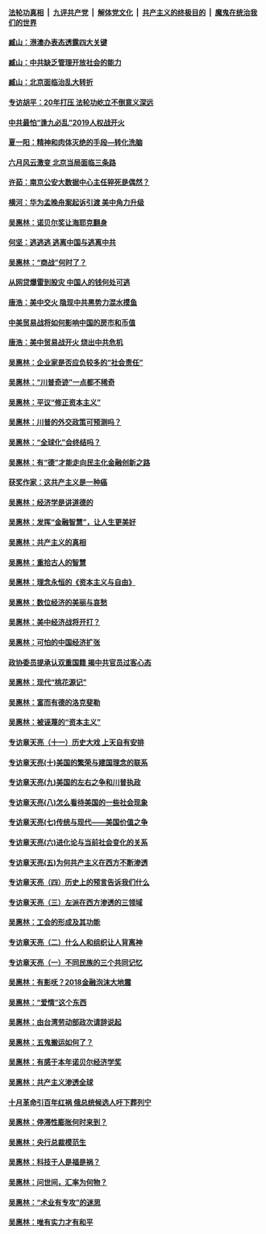 ####  [法轮功真相](../../../../basic/blob/master/README.md?t=10011552) &nbsp;|&nbsp; [九评共产党](../../../../9ping.md/blob/master/README.md?t=10011552) &nbsp;|&nbsp; [解体党文化](../../../../jtdwh.md/blob/master/README.md?t=10011552)  &nbsp;|&nbsp; [共产主义的终极目的](../../../../gczydzjmd.md/blob/master/README.md?t=10011552) &nbsp;|&nbsp; [魔鬼在统治我们的世界](../../../../mgztzwmdsj.md/blob/master/README.md?t=10011552) 

#### [臧山：港澳办表态透露四大关键](../pages/nsc423/n11421628.md?t=10011552) 

#### [臧山：中共缺乏管理开放社会的能力](../pages/nsc423/n11407457.md?t=10011552) 

#### [臧山：北京面临治乱大转折](../pages/nsc423/n11406895.md?t=10011552) 

#### [专访胡平：20年打压 法轮功屹立不倒意义深远](../pages/nsc423/n11398800.md?t=10011552) 

#### [中共最怕“逢九必乱”2019人权战开火](../pages/nsc423/n11385248.md?t=10011552) 

#### [夏一阳：精神和肉体灭绝的手段—转化洗脑](../pages/nsc423/n11368250.md?t=10011552) 

#### [六月风云激变 北京当局面临三条路](../pages/nsc423/n11313668.md?t=10011552) 

#### [许茹：南京公安大数据中心主任猝死是偶然？](../pages/nsc423/n11064744.md?t=10011552) 

#### [横河：华为孟晚舟案起诉引渡 美中角力升级](../pages/nsc423/n11027230.md?t=10011552) 

#### [吴惠林：诺贝尔奖让海耶克翻身](../pages/nsc423/n10890049.md?t=10011552) 

#### [何坚：逃逃逃 逃离中国与逃离中共](../pages/nsc423/n10592891.md?t=10011552) 

#### [吴惠林：“商战”何时了？](../pages/nsc423/n10573558.md?t=10011552) 

#### [从网贷爆雷到股灾 中国人的钱何处可逃](../pages/nsc423/n10572800.md?t=10011552) 

#### [唐浩：美中交火 隐现中共黑势力混水摸鱼](../pages/nsc423/n10544040.md?t=10011552) 

#### [中美贸易战将如何影响中国的房市和币值](../pages/nsc423/n10543697.md?t=10011552) 

#### [唐浩：美中贸易战开火 烧出中共危机](../pages/nsc423/n10540126.md?t=10011552) 

#### [吴惠林：企业家是否应负较多的“社会责任”](../pages/nsc423/n10535022.md?t=10011552) 

#### [吴惠林：“川普奇迹”一点都不稀奇](../pages/nsc423/n10512808.md?t=10011552) 

#### [吴惠林：平议“修正资本主义”](../pages/nsc423/n10495724.md?t=10011552) 

#### [吴惠林：川普的外交政策可预测吗？](../pages/nsc423/n10462387.md?t=10011552) 

#### [吴惠林：“全球化”会终结吗？](../pages/nsc423/n10452838.md?t=10011552) 

#### [吴惠林：有“德”才能走向民主化金融创新之路](../pages/nsc423/n10432292.md?t=10011552) 

#### [获奖作家：这共产主义是一种癌](../pages/nsc423/n10431541.md?t=10011552) 

#### [吴惠林：经济学是讲道德的](../pages/nsc423/n10398014.md?t=10011552) 

#### [吴惠林：发挥“金融智慧”，让人生更美好](../pages/nsc423/n10375019.md?t=10011552) 

#### [吴惠林：共产主义的真相](../pages/nsc423/n10351394.md?t=10011552) 

#### [吴惠林：重拾古人的智慧](../pages/nsc423/n10337691.md?t=10011552) 

#### [吴惠林：理念永恒的《资本主义与自由》](../pages/nsc423/n10316274.md?t=10011552) 

#### [吴惠林：数位经济的美丽与哀愁](../pages/nsc423/n10292946.md?t=10011552) 

#### [吴惠林：美中经济战将开打？](../pages/nsc423/n10258825.md?t=10011552) 

#### [吴惠林：可怕的中国经济扩张](../pages/nsc423/n10219147.md?t=10011552) 

#### [政协委员提承认双重国籍 揭中共官员过客心态](../pages/nsc423/n10208809.md?t=10011552) 

#### [吴惠林：现代“桃花源记”](../pages/nsc423/n10185234.md?t=10011552) 

#### [吴惠林：富而有德的洛克斐勒](../pages/nsc423/n10142264.md?t=10011552) 

#### [吴惠林：被诬蔑的“资本主义”](../pages/nsc423/n10124816.md?t=10011552) 

#### [专访章天亮（十一）历史大戏 上天自有安排](../pages/nsc423/n10094905.md?t=10011552) 

#### [专访章天亮(十)美国的繁荣与建国理念的联系](../pages/nsc423/n10094899.md?t=10011552) 

#### [专访章天亮(九)美国的左右之争和川普执政](../pages/nsc423/n10094889.md?t=10011552) 

#### [专访章天亮(八)怎么看待美国的一些社会现象](../pages/nsc423/n10094857.md?t=10011552) 

#### [专访章天亮(七)传统与现代——美国价值之争](../pages/nsc423/n10093140.md?t=10011552) 

#### [专访章天亮(六)进化论与当前社会变化的关系](../pages/nsc423/n10092036.md?t=10011552) 

#### [专访章天亮(五)为何共产主义在西方不断渗透](../pages/nsc423/n10083620.md?t=10011552) 

#### [专访章天亮（四）历史上的预言告诉我们什么](../pages/nsc423/n10083606.md?t=10011552) 

#### [专访章天亮（三）左派在西方渗透的三领域](../pages/nsc423/n10081115.md?t=10011552) 

#### [吴惠林：工会的形成及其功能](../pages/nsc423/n10080633.md?t=10011552) 

#### [专访章天亮（二）什么人和组织让人背离神](../pages/nsc423/n10076637.md?t=10011552) 

#### [专访章天亮（一）不同民族的三个共同记忆](../pages/nsc423/n10074188.md?t=10011552) 

#### [吴惠林：有影呒？2018金融泡沫大地震](../pages/nsc423/n10040534.md?t=10011552) 

#### [吴惠林：“爱情”这个东西](../pages/nsc423/n10019423.md?t=10011552) 

#### [吴惠林：由台湾劳动部政次请辞说起](../pages/nsc423/n9979679.md?t=10011552) 

#### [吴惠林：五鬼搬运如何了？](../pages/nsc423/n9925338.md?t=10011552) 

#### [吴惠林：有感于本年诺贝尔经济学奖](../pages/nsc423/n9871883.md?t=10011552) 

#### [吴惠林：共产主义渗透全球](../pages/nsc423/n9812748.md?t=10011552) 

#### [十月革命引百年红祸 俄总统候选人吁下葬列宁](../pages/nsc423/n9810182.md?t=10011552) 

#### [吴惠林：停滞性膨胀何时来到？](../pages/nsc423/n9764136.md?t=10011552) 

#### [吴惠林：央行总裁模范生](../pages/nsc423/n9728134.md?t=10011552) 

#### [吴惠林：科技于人是福是祸？](../pages/nsc423/n9672982.md?t=10011552) 

#### [吴惠林：问世间，汇率为何物？](../pages/nsc423/n9621788.md?t=10011552) 

#### [吴惠林：“术业有专攻”的迷思](../pages/nsc423/n9580363.md?t=10011552) 

#### [吴惠林：唯有实力才有和平](../pages/nsc423/n9529599.md?t=10011552) 

